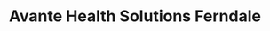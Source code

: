 ---
title: "Avante Health Solutions Ferndale"
url: /ferndale/avante-health-solutions-ferndale/
shop: medical supply
---
